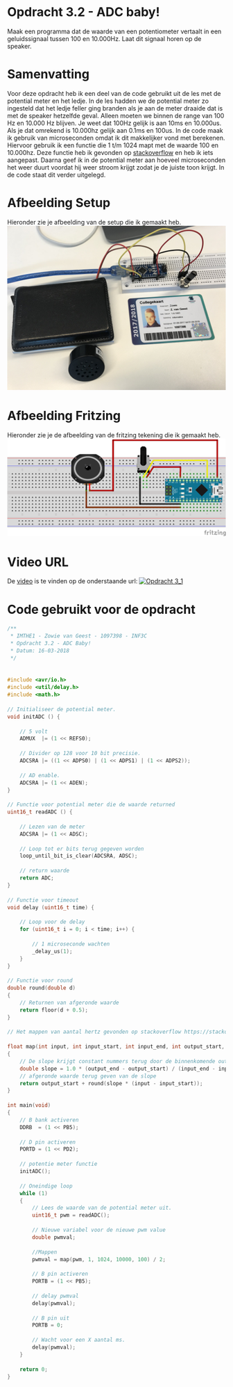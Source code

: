 # Opdracht 3.2 - ADC baby!

Maak een programma dat de waarde van een potentiometer vertaalt in een geluidssignaal tussen 100 en 10.000Hz. Laat dit signaal horen op de speaker.

# Samenvatting

Voor deze opdracht heb ik een deel van de code gebruikt uit de les met de potential meter en het ledje. In de les hadden we de potential meter zo ingesteld dat het ledje feller ging branden als je aan de meter draaide dat is met de speaker hetzelfde geval. Alleen moeten we binnen de range van 100 Hz en 10.000 Hz blijven. Je weet dat 100Hz gelijk is aan 10ms en 10.000us. Als je dat omrekend is 10.000hz gelijk aan 0.1ms en 100us. In de code maak ik gebruik van microseconden omdat ik dit makkelijker vond met berekenen. Hiervoor gebruik ik een functie die 1 t/m 1024 mapt met de waarde 100 en 10.000hz. Deze functie heb ik gevonden op [stackoverflow][stackoverflow] en heb ik iets aangepast. Daarna geef ik in de potential meter aan hoeveel microseconden het weer duurt voordat hij weer stroom krijgt zodat je de juiste toon krijgt. In de code staat dit verder uitgelegd. 

# Afbeelding Setup

Hieronder zie je afbeelding van de setup die ik gemaakt heb.
[![Opdracht 3.2 - Setup](https://github.com/zowie93/IMTHE1/blob/master/opdrachten/opdracht_3_2/assets/img/opdracht3_2_setup.JPG?raw=true)](https://github.com/zowie93/IMTHE1/blob/master/opdrachten/opdracht_3_2/assets/img/opdracht3_2_setup.JPG?raw=true)

# Afbeelding Fritzing

Hieronder zie je de afbeelding van de fritzing tekening die ik gemaakt heb.
[![Opdracht 3.2 - Fritzing](https://github.com/zowie93/IMTHE1/blob/master/opdrachten/opdracht_3_2/assets/img/opdracht3_2_fritzing_bb.png?raw=true)](https://github.com/zowie93/IMTHE1/blob/master/opdrachten/opdracht_3_2/assets/img/opdracht3_2_fritzing_bb.png?raw=true)

# Video URL

De [video][video] is te vinden op de onderstaande url:
[![Opdracht 3_1](https://img.youtube.com/vi/MZWNYMROIA0/maxresdefault.jpg)](https://youtu.be/MZWNYMROIA0)

# Code gebruikt voor de opdracht

```c
/**
 * IMTHE1 - Zowie van Geest - 1097398 - INF3C
 * Opdracht 3.2 - ADC Baby!
 * Datum: 16-03-2018
 */


#include <avr/io.h>
#include <util/delay.h>
#include <math.h>

// Initialiseer de potential meter.
void initADC () {
    
    // 5 volt
    ADMUX  |= (1 << REFS0);
    
    // Divider op 128 voor 10 bit precisie.
    ADCSRA |= ((1 << ADPS0) | (1 << ADPS1) | (1 << ADPS2));
    
    // AD enable.
    ADCSRA |= (1 << ADEN);
}

// Functie voor potential meter die de waarde returned
uint16_t readADC () {
    
    // Lezen van de meter
    ADCSRA |= (1 << ADSC);
    
    // Loop tot er bits terug gegeven worden
    loop_until_bit_is_clear(ADCSRA, ADSC);
    
    // return waarde
    return ADC;
}

// Functie voor timeout
void delay (uint16_t time) {

    // Loop voor de delay
    for (uint16_t i = 0; i < time; i++) {

        // 1 microseconde wachten
        _delay_us(1);
    }
}

// Functie voor round
double round(double d)
{
    // Returnen van afgeronde waarde
    return floor(d + 0.5);
}

// Het mappen van aantal hertz gevonden op stackoverflow https://stackoverflow.com/a/5732390/3227342

float map(int input, int input_start, int input_end, int output_start, int output_end)
{
    // De slope krijgt constant nummers terug door de binnenkomende output values en dit zorgt ervoor dat die het 1 keer berekend.
    double slope = 1.0 * (output_end - output_start) / (input_end - input_start);
    // afgeronde waarde terug geven van de slope
    return output_start + round(slope * (input - input_start));
}

int main(void)
{
    // B bank activeren
    DDRB  = (1 << PB5);

    // D pin activeren
    PORTD = (1 << PD2);

    // potentie meter functie
    initADC();

    // Oneindige loop
    while (1)
    {
        // Lees de waarde van de potential meter uit.
        uint16_t pwm = readADC();

        // Nieuwe variabel voor de nieuwe pwm value
        double pwmval;

        //Mappen
        pwmval = map(pwm, 1, 1024, 10000, 100) / 2;

        // B pin activeren
        PORTB = (1 << PB5);

        // delay pwmval
        delay(pwmval);

        // B pin uit
        PORTB = 0;

        // Wacht voor een X aantal ms.
        delay(pwmval);
    }

    return 0;
}
```

[video]: https://youtu.be/MZWNYMROIA0
[stackoverflow]: https://stackoverflow.com/a/5732390/3227342